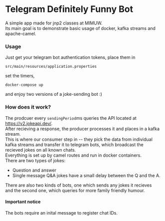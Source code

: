 # Telegram Definitely Funny Bot
A simple app made for jnp2 classes at MIMUW.  
Its main goal is to demonstrate basic usage of docker, kafka streams and apache-camel.

### Usage
Just get your telegram bot authentication tokens, place them in
```
src/main/resources/application.properties
```
set the timers,
```
docker-compose up
```
and enjoy two versions of a joke-sending bot :)

### How does it work?
The prodcuer every ``` sendingPeriod ```ms queries the API located at https://v2.jokeapi.dev/.  
After recieving a response, the producer processes it and places in a kafka stream.  
This is where our consumer step in -- they pick the data from individual kafka streams and transfer
it to telegram bots, which broadcast the recieved jokes on all known chats.  
Everything is set up by camel routes and run in docker containers.  
There are two types of jokes:  
 - Question and answer
 - Single message
Q&A jokes have a small delay between the Q and the A.  

There are also two kinds of bots, one which sends any jokes it recieves  
and the second one, which queries for more family friendly humour.

#### Important notice
The bots require an inital message to register chat IDs.
